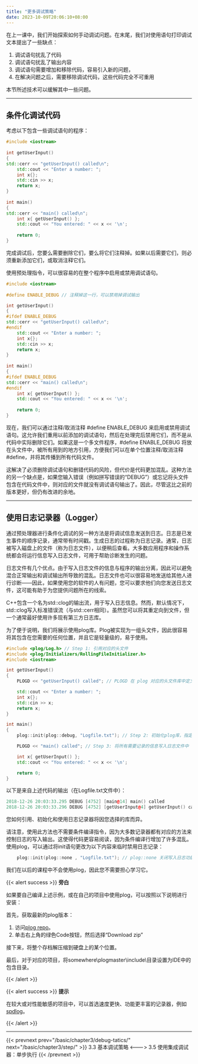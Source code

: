```yaml
---
title: "更多调试策略"
date: 2023-10-09T20:06:10+08:00
---
```


在上一课中，我们开始探索如何手动调试问题。在末尾，我们对使用语句打印调试文本提出了一些缺点：

1. 调试语句扰乱了代码
2. 调试语句扰乱了输出内容
3. 调试语句需要增加和移除代码，容易引入新的问题，
4. 在解决问题之后，需要移除调试代码，这些代码完全不可重用

本节所述技术可以缓解其中一些问题。

***
## 条件化调试代码

考虑以下包含一些调试语句的程序：

```C++
#include <iostream>
 
int getUserInput()
{
std::cerr << "getUserInput() called\n";
	std::cout << "Enter a number: ";
	int x{};
	std::cin >> x;
	return x;
}
 
int main()
{
std::cerr << "main() called\n";
    int x{ getUserInput() };
    std::cout << "You entered: " << x << '\n';
 
    return 0;
}
```

完成调试后，您要么需要删除它们，要么将它们注释掉。如果以后需要它们，则必须重新添加它们，或取消注释它们。

使用预处理指令，可以很容易的在整个程序中启用或禁用调试语句。

```C++
#include <iostream>
 
#define ENABLE_DEBUG // 注释掉这一行，可以禁用掉调试输出

int getUserInput()
{
#ifdef ENABLE_DEBUG
std::cerr << "getUserInput() called\n";
#endif
	std::cout << "Enter a number: ";
	int x{};
	std::cin >> x;
	return x;
}
 
int main()
{
#ifdef ENABLE_DEBUG
std::cerr << "main() called\n";
#endif
    int x{ getUserInput() };
    std::cout << "You entered: " << x << '\n';
 
    return 0;
}
```

现在，我们可以通过注释/取消注释 #define ENABLE_DEBUG 来启用或禁用调试语句。这允许我们重用以前添加的调试语句，然后在处理完后禁用它们，而不是从代码中实际删除它们。如果这是一个多文件程序，#define ENABLE_DEBUG 将放在头文件中，被所有用到的地方引用，方便我们可以在单个位置注释/取消注释#define，并将其传播到所有代码文件。

这解决了必须删除调试语句和删错代码的风险，但代价是代码更加混乱。这种方法的另一个缺点是，如果您输入错误（例如拼写错误的“DEBUG”）或忘记将头文件包含在代码文件中，则对应的文件就没有调试语句输出了。因此，尽管这比之前的版本更好，但仍有改进的余地。

***
## 使用日志记录器（Logger）

通过预处理器进行条件化调试的另一种方法是将调试信息发送到日志。日志是已发生事件的顺序记录，通常带有时间戳。生成日志的过程称为日志记录。通常，日志被写入磁盘上的文件（称为日志文件），以便稍后查看。大多数应用程序和操作系统都会将运行信息写入日志文件，可用于帮助诊断发生的问题。

日志文件有几个优点。由于写入日志文件的信息与程序的输出分离，因此可以避免混合正常输出和调试输出所导致的混乱。日志文件也可以很容易地发送给其他人进行诊断——因此，如果使用您的软件的人有问题，您可以要求他们向您发送日志文件，这可能有助于为您提供问题所在的线索。

C++包含一个名为std::clog的输出流，用于写入日志信息。然而，默认情况下，std::clog写入标准错误流（与std::cerr相同）。虽然您可以将其重定向到文件，但一个通常最好使用许多现有第三方日志库。

为了便于说明，我们将展示使用plog库。Plog被实现为一组头文件，因此很容易将其包含在您需要的任何位置，并且它是轻量级的，易于使用。

```C++
#include <plog/Log.h> // Step 1: 引用对应的头文件
#include <plog/Initializers/RollingFileInitializer.h>
#include <iostream>

int getUserInput()
{
	PLOGD << "getUserInput() called"; // PLOGD 在 plog 对应的头文件库中定义

	std::cout << "Enter a number: ";
	int x{};
	std::cin >> x;
	return x;
}

int main()
{
	plog::init(plog::debug, "Logfile.txt"); // Step 2: 初始化plog库，指定对应的输出文件

	PLOGD << "main() called"; // Step 3: 将所有需要记录的信息写入日志文件中

	int x{ getUserInput() };
	std::cout << "You entered: " << x << '\n';

	return 0;
}
```

以下是来自上述代码的输出（在Logfile.txt文件中）：

```C++
2018-12-26 20:03:33.295 DEBUG [4752] [main@14] main() called
2018-12-26 20:03:33.296 DEBUG [4752] [getUserInput@4] getUserInput() called
```

您如何引用、初始化和使用日志记录器将因您选择的库而异。

请注意，使用此方法也不需要条件编译指令，因为大多数记录器都有对应的方法来控制日志的写入输出。这使得代码更容易阅读，因为条件编译行增加了许多混乱。使用plog，可以通过将init语句更改为以下内容来临时禁用日志记录：

```C++
	plog::init(plog::none , "Logfile.txt"); // plog::none 关闭写入日志功能
```

我们在以后的课程中不会使用plog，因此您不需要担心学习它。

{{< alert success >}}
**旁白**

如果要自己编译上述示例，或在自己的项目中使用plog，可以按照以下说明进行安装：

首先，获取最新的plog版本：

1. 访问[plog repo](https://github.com/SergiusTheBest/plog)。 
2. 单击右上角的绿色Code按钮，然后选择“Download zip”

接下来，将整个存档解压缩到硬盘上的某个位置。

最后，对于对应的项目，将somewhere\plogmaster\include\目录设置为IDE中的包含目录。

{{< /alert >}}

{{< alert success >}}
**提示**

在较大或对性能敏感的项目中，可以首选速度更快、功能更丰富的记录器，例如[spdlog](https://github.com/gabime/spdlog)。

{{< /alert >}}

***

{{< prevnext prev="/basic/chapter3/debug-tatics/" next="/basic/chapter3/step/" >}}
3.3 基本调试策略
<--->
3.5 使用集成调试器：单步执行
{{< /prevnext >}}
